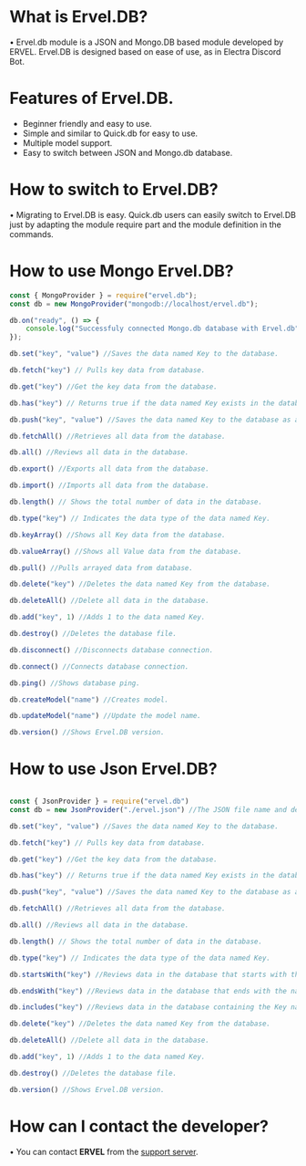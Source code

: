 # What is Ervel.DB?

• Ervel.db module is a JSON and Mongo.DB based module developed by ERVEL. Ervel.DB is designed based on ease of use, as in Electra Discord Bot.

# Features of Ervel.DB.
 
- Beginner friendly and easy to use.
- Simple and similar to Quick.db for easy to use.
- Multiple model support.
- Easy to switch between JSON and Mongo.db database.

# How to switch to Ervel.DB?

• Migrating to Ervel.DB is easy. Quick.db users can easily switch to Ervel.DB just by adapting the module require part and the module definition in the commands.

# How to use Mongo Ervel.DB?

```js
const { MongoProvider } = require("ervel.db");
const db = new MongoProvider("mongodb://localhost/ervel.db");

db.on("ready", () => {
    console.log("Successfuly connected Mongo.db database with Ervel.db");
});

db.set("key", "value") //Saves the data named Key to the database.

db.fetch("key") // Pulls key data from database.

db.get("key") //Get the key data from the database.

db.has("key") // Returns true if the data named Key exists in the database, or false otherwise.

db.push("key", "value") //Saves the data named Key to the database as an Array.

db.fetchAll() //Retrieves all data from the database.

db.all() //Reviews all data in the database.

db.export() //Exports all data from the database.

db.import() //Imports all data from the database.

db.length() // Shows the total number of data in the database.

db.type("key") // Indicates the data type of the data named Key.

db.keyArray() //Shows all Key data from the database.

db.valueArray() //Shows all Value data from the database.

db.pull() //Pulls arrayed data from database.

db.delete("key") //Deletes the data named Key from the database.

db.deleteAll() //Delete all data in the database.

db.add("key", 1) //Adds 1 to the data named Key.

db.destroy() //Deletes the database file.

db.disconnect() //Disconnects database connection.

db.connect() //Connects database connection.

db.ping() //Shows database ping.

db.createModel("name") //Creates model.

db.updateModel("name") //Update the model name.

db.version() //Shows Ervel.DB version.

```



# How to use Json Ervel.DB?

```js

const { JsonProvider } = require("ervel.db")
const db = new JsonProvider("./ervel.json") //The JSON file name and description can be personalized.

db.set("key", "value") //Saves the data named Key to the database.

db.fetch("key") // Pulls key data from database.

db.get("key") //Get the key data from the database.

db.has("key") // Returns true if the data named Key exists in the database, or false otherwise.

db.push("key", "value") //Saves the data named Key to the database as an Array.

db.fetchAll() //Retrieves all data from the database.

db.all() //Reviews all data in the database.

db.length() // Shows the total number of data in the database.

db.type("key") // Indicates the data type of the data named Key.

db.startsWith("key") //Reviews data in the database that starts with the name Key.

db.endsWith("key") //Reviews data in the database that ends with the name Key.

db.includes("key") //Reviews data in the database containing the Key name.

db.delete("key") //Deletes the data named Key from the database.

db.deleteAll() //Delete all data in the database.

db.add("key", 1) //Adds 1 to the data named Key.

db.destroy() //Deletes the database file.

db.version() //Shows Ervel.DB version.
```




# How can I contact the developer?
• You can contact **ERVEL** from the [support server](https://discord.gg/JHHuYZRctN).
